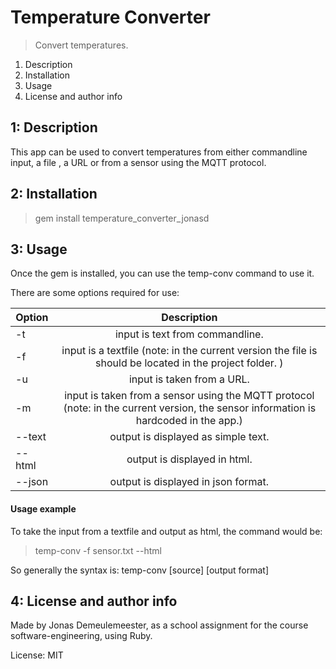 # Temperature Converter

> Convert temperatures.

1. Description
2. Installation
3. Usage
4. License and author info

## 1: Description

This app can be used to convert temperatures from either commandline input, a file , a URL or from a sensor using the MQTT protocol.

## 2: Installation

> gem install temperature_converter_jonasd

## 3: Usage

Once the gem is installed, you can use the temp-conv command to use it.

There are some options required for use:

| Option        | Description    
| ------------- |:-------------:|
| -t           | input is text from commandline. |
| -f      | input is a textfile (note: in the current version the file is should be located in the project folder. )      |
| -u | input is taken from a URL.      |
| -m           | input is taken from a sensor using the MQTT protocol (note: in the current version, the sensor information is hardcoded in the app.) |
| --text      | output is displayed as simple text.      |
| --html | output is displayed in html.      |
| --json | output is displayed in json format.      |

#### Usage example

To take the input from a textfile and output as html, the command would be:

> temp-conv -f sensor.txt --html

So generally the syntax is: temp-conv [source] [output format]

## 4: License and author info

Made by Jonas Demeulemeester, as a school assignment for the course software-engineering, using Ruby.

License: MIT
